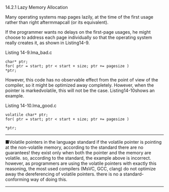 14.2.1 Lazy Memory Allocation

Many operating systems map pages lazily, at the time of the first usage rather than right aftermmapcall \(or its equivalent\).

If the programmer wants no delays on the first-page usages, he might choose to address each page individually so that the operating system really creates it, as shown in Listing14-9.

Listing 14-9.lma\_bad.c

```
char* ptr;
for( ptr = start; ptr < start + size; ptr += pagesize )
*ptr;
```

However, this code has no observable effect from the point of view of the compiler, so it might be optimized away completely. However, when the pointer is markedvolatile, this will not be the case. Listing14-10shows an example.

Listing 14-10.lma\_good.c

```
volatile char* ptr;
for( ptr = start; ptr < start + size; ptr += pagesize )
*ptr;
```

---

■Volatile pointers in the language standard if the volatile pointer is pointing at the non-volatile memory, according to the standard there are no guarantees! they exist only when both the pointer and the memory are volatile. so, according to the standard, the example above is incorrect. however, as programmers are using the volatile pointers with exactly this reasoning, the most used compilers \(MsVC, GCC, clang\) do not optimize away the dereferencing of volatile pointers. there is no a standard-conforming way of doing this.

---



